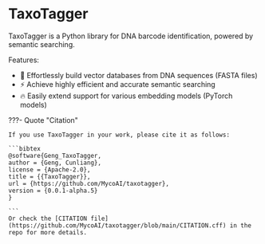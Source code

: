 # TaxoTagger

TaxoTagger is a Python library for DNA barcode identification, powered by semantic searching.

Features:

- 🚀 Effortlessly build vector databases from DNA sequences (FASTA files)
- ⚡  Achieve highly efficient and accurate semantic searching
- 🔥 Easily extend support for various embedding models (PyTorch models)


???- Quote "Citation"

    If you use TaxoTagger in your work, please cite it as follows:

    ```bibtex
    @software{Geng_TaxoTagger,
    author = {Geng, Cunliang},
    license = {Apache-2.0},
    title = {{TaxoTagger}},
    url = {https://github.com/MycoAI/taxotagger},
    version = {0.0.1-alpha.5}
    }

    ```
    Or check the [CITATION file](https://github.com/MycoAI/taxotagger/blob/main/CITATION.cff) in the repo for more details.
